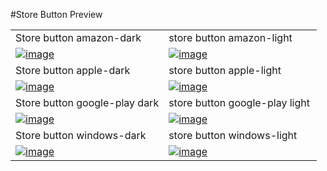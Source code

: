 #Store Button Preview

<table>
  <tr>
    <td width="50%">Store button amazon-dark</td>
    <td width="50%">store button amazon-light</td>

  </tr>

  <tr>
    <td width="50%">
        <a href="https://github.com/Clueless-Community/seamless-ui/blob/main/Store%20Buttons/src/store-button-amazon-darkmode.html">
            <img src="https://i.postimg.cc/m2HR2wJm/Screenshot-2022-12-24-at-3-59-05-PM.png" alt="image" border="0"/>
        </a>
    </td>
    <td width="50%">
        <a href="https://github.com/Clueless-Community/seamless-ui/blob/main/Store%20Buttons/src/store-button-amazon-lightmode.html">
            <img src="https://i.postimg.cc/t48gm6JJ/Screenshot-2022-12-25-at-4-26-39-PM.png" alt="image" border="0"/>
        </a>
    </td>

  </tr>
   <tr>
    <td width="50%">Store button apple-dark</td>
    <td width="50%">store button apple-light</td>

  </tr>

  <tr>
    <td width="50%">
        <a href="https://github.com/Clueless-Community/seamless-ui/blob/main/Store%20Buttons/src/store-button-apple-darkmode.html">
            <img src="https://i.postimg.cc/SQ66hSbD/Screenshot-2022-12-25-at-4-19-04-PM.png" alt="image" border="0"/>
        </a>
    </td>
    <td width="50%">
        <a href="https://github.com/Clueless-Community/seamless-ui/blob/main/Store%20Buttons/src/store-button-apple-lightmode.html">
            <img src="https://i.postimg.cc/HxPfWwM1/Screenshot-2022-12-25-at-4-20-23-PM.png" alt="image" border="0"/>
        </a>
    </td>

  </tr>
   <tr>
    <td width="50%">Store button google-play dark</td>
    <td width="50%">store button google-play light</td>

  </tr>

  <tr>
    <td width="50%">
        <a href="https://github.com/Clueless-Community/seamless-ui/blob/main/Store%20Buttons/src/store-button-google-play-darkmode.html">
            <img src="https://i.postimg.cc/nLNP6Ffn/Screenshot-2022-12-25-at-4-21-37-PM.png" alt="image" border="0"/>
        </a>
    </td>
    <td width="50%">
        <a href="https://github.com/Clueless-Community/seamless-ui/blob/main/Store%20Buttons/src/store-button-googlr-play-lightmode.html">
            <img src="https://i.postimg.cc/vBLt3bQq/Screenshot-2022-12-25-at-4-22-44-PM.png" alt="image" border="0"/>
        </a>
    </td>
 <tr>
    <td width="50%">Store button windows-dark</td>
    <td width="50%">store button windows-light</td>

  </tr>

  <tr>
    <td width="50%">
        <a href="https://github.com/Clueless-Community/seamless-ui/blob/main/Store%20Buttons/src/store-button-windows-darkmode.html">
            <img src="https://i.postimg.cc/LsVJWX11/Screenshot-2022-12-25-at-4-23-42-PM.png" alt="image" border="0"/>
        </a>
    </td>
    <td width="50%">
        <a href="https://github.com/Clueless-Community/seamless-ui/blob/main/Store%20Buttons/src/store-button-windows-lightmode.html">
            <img src="https://i.postimg.cc/mDCBnpq6/Screenshot-2022-12-25-at-4-24-50-PM.png" alt="image" border="0"/>
        </a>
    </td>

  </tr>
  </tr>

</table>